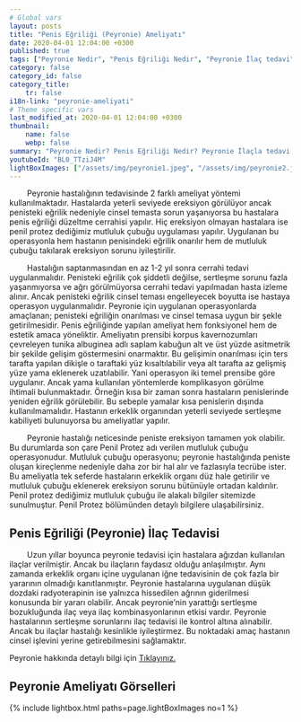 ```yaml
---
# Global vars
layout: posts
title: "Penis Eğriliği (Peyronie) Ameliyatı"
date: 2020-04-01 12:04:00 +0300
published: true
tags: ["Peyronie Nedir", "Penis Eğriliği Nedir", "Peyronie İlaç tedavi", " Peyronie sebep", "Peyronie belirti", "Peyronie ameliyat", "Penis eğriliği düzeltme", "penis eğriliği ameliyatı", "mutluluk çubuğu ameliyatı", "Penil Protez Ameliyatı" , "Penis eğriliği ameliyatı nasıl olur" , "Peyronie" , "Penis Eğriliği" , "peyronie nedeni" , "peyronie teşhis" , "penis eğriliği nedeni" , "Penis neden eğrilir" ]
category: false
category_id: false
category_title:
    tr: false
i18n-link: "peyronie-ameliyati"
# Theme specific vars
last_modified_at: 2020-04-01 12:04:00 +0300
thumbnail:
    name: false
    webp: false
summary: "Peyronie Nedir? Penis Eğriliği Nedir? Peyronie İlaçla tedavi edilir mi? Peyronie'nin sebebi? Peyronie belirtileri, Peyronie ameliyatları, Penis Eğriliği düzeltilmesi, penis eğriliği ameliyatı, mutluluk çubuğu ameliyatı, penil protez ameliyatı, Penis eğriliği nasıl düzeltilir, Penis eğriliği ameliyatı nasıl olur"
youtubeId: "BL0_TTziJ4M"
lightBoxImages: ["/assets/img/peyronie1.jpeg", "/assets/img/peyronie2.jpeg", "/assets/img/peyronie3.jpeg"]
---
```


&nbsp;&nbsp;&nbsp;&nbsp;&nbsp;&nbsp;&nbsp;&nbsp;Peyronie hastalığının tedavisinde 2 farklı ameliyat yöntemi kullanılmaktadır. Hastalarda yeterli seviyede ereksiyon görülüyor ancak penisteki eğrilik nedeniyle cinsel temasta sorun yaşanıyorsa bu hastalara penis eğriliği düzeltme cerrahisi yapılır. Hiç ereksiyon olmayan hastalara ise penil protez dediğimiz mutluluk çubuğu uygulaması yapılır. Uygulanan bu operasyonla hem hastanın penisindeki eğrilik onarılır hem de mutluluk çubuğu takılarak ereksiyon sorunu iyileştirilir.

&nbsp;&nbsp;&nbsp;&nbsp;&nbsp;&nbsp;&nbsp;&nbsp;Hastalığın saptanmasından en az 1-2 yıl sonra cerrahi tedavi uygulanmalıdır. Penisteki eğrilik çok şiddetli değilse, sertleşme sorunu fazla yaşanmıyorsa ve ağrı görülmüyorsa cerrahi tedavi yapılmadan hasta izleme alınır. Ancak penisteki eğrilik cinsel teması engelleyecek boyutta ise hastaya operasyon uygulanmalıdır. Peyronie için uygulanan operasyonlarda amaçlanan; penisteki eğriliğin onarılması ve cinsel temasa uygun bir şekle getirilmesidir. Penis eğriliğinde yapılan ameliyat hem fonksiyonel hem de estetik amaca yöneliktir. Ameliyatın prensibi korpus kavernozumları çevreleyen tunika albuginea adlı saplam kabuğun alt ve üst yüzde asitmetrik bir şekilde gelişim göstermesini onarmaktır. Bu gelişimin onarılması için ters tarafta yapılan dikişle o taraftaki yüz kısaltılabilir veya alt tarafta az gelişmiş yüze yama eklenerek uzatılabilir. Yani operasyon iki temel prensibe göre uygulanır. Ancak yama kullanılan yöntemlerde komplikasyon görülme ihtimali bulunmaktadır. Örneğin kısa bir zaman sonra hastaların penislerinde yeniden eğrilik görülebilir. Bu sebeple yamalar kısa penislerin dışında kullanılmamalıdır. Hastanın erkeklik organından yeterli seviyede sertleşme kabiliyeti bulunuyorsa bu ameliyatlar yapılır.

&nbsp;&nbsp;&nbsp;&nbsp;&nbsp;&nbsp;&nbsp;&nbsp;Peyronie hastalığı neticesinde peniste ereksiyon tamamen yok olabilir. Bu durumlarda son çare Penil Protez adı verilen mutluluk çubuğu operasyonudur. Mutluluk çubuğu operasyonu; peyronie hastalığında peniste oluşan kireçlenme nedeniyle daha zor bir hal alır ve fazlasıyla tecrübe ister. Bu ameliyatla tek seferde hastaların erkeklik organı düz hale getirilir ve mutluluk çubuğu eklenerek ereksiyon sorunu bütünüyle ortadan kaldırılır. Penil protez dediğimiz mutluluk çubuğu ile alakalı bilgiler sitemizde sunulmuştur. Penil Protez bölümünden detaylı bilgilere ulaşabilirsiniz.

## Penis Eğriliği (Peyronie) İlaç Tedavisi

&nbsp;&nbsp;&nbsp;&nbsp;&nbsp;&nbsp;&nbsp;&nbsp;Uzun yıllar boyunca peyronie tedavisi için hastalara ağızdan kullanılan ilaçlar verilmiştir. Ancak bu ilaçların faydasız olduğu anlaşılmıştır. Aynı zamanda erkeklik organı içine uygulanan iğne tedavisinin de çok fazla bir yararının olmadığı kanıtlanmıştır. Peyronie hastalarına uygulanan düşük dozdaki radyoterapinin ise yalnızca hissedilen ağrının giderilmesi konusunda bir yararı olabilir. Ancak peyronie’nin yarattığı sertleşme bozukluğunda ilaç veya ilaç kombinasyonlarının etkisi vardır. Peyronie hastalarının sertleşme sorunlarını ilaç tedavisi ile kontrol altına alınabilir. Ancak bu ilaçlar hastalığı kesinlikle iyileştirmez. Bu noktadaki amaç hastanın cinsel işlevini yerine getirebilmesini sağlamaktır.    

Peyronie hakkında detaylı bilgi için [Tıklayınız.](https://www.onoluroloji.com/peyronie)



## Peyronie Ameliyatı Görselleri

{% include lightbox.html paths=page.lightBoxImages no=1 %}
